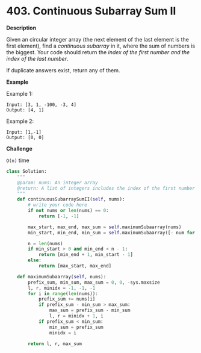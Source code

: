 # 403. Continuous Subarray Sum II

**Description**

Given an circular integer array (the next element of the last element is the first element), find a *continuous subarray* in it, where the sum of numbers is the biggest. Your code should return the *index of the first number and the index of the last number*.

If duplicate answers exist, return any of them.

**Example**

Example 1:

```
Input: [3, 1, -100, -3, 4]
Output: [4, 1]
```

Example 2:

```
Input: [1,-1]
Output: [0, 0]
```

**Challenge**

`O(n)` time


```python
class Solution:
    """
    @param: nums: An integer array
    @return: A list of integers includes the index of the first number and the index of the last number
    """
    def continuousSubarraySumII(self, nums):
        # write your code here
        if not nums or len(nums) == 0:
            return [-1, -1]

        max_start, max_end, max_sum = self.maximumSubaarray(nums)
        min_start, min_end, min_sum = self.maximumSubaarray([- num for num in nums])

        n = len(nums)
        if min_start > 0 and min_end < n - 1:
            return [min_end + 1, min_start - 1]
        else:
            return [max_start, max_end]

    def maximumSubaarray(self, nums):
        prefix_sum, min_sum, max_sum = 0, 0, -sys.maxsize
        l, r, minidx = -1, -1, -1
        for i in range(len(nums)):
            prefix_sum += nums[i]
            if prefix_sum - min_sum > max_sum:
                max_sum = prefix_sum - min_sum
                l, r = minidx + 1, i
            if prefix_sum < min_sum:
                min_sum = prefix_sum
                minidx = i

        return l, r, max_sum
```
